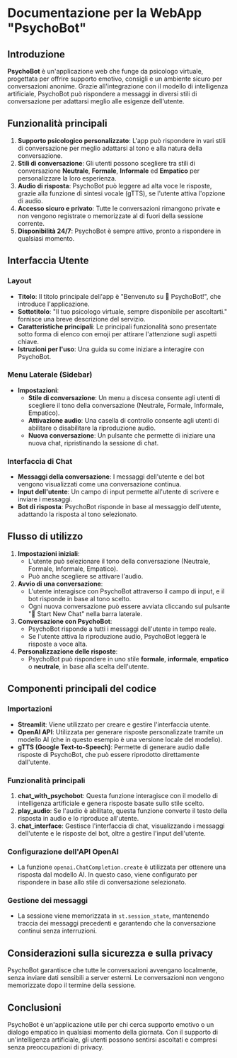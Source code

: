 
# Documentazione per la WebApp "PsychoBot"

## Introduzione
**PsychoBot** è un'applicazione web che funge da psicologo virtuale, progettata per offrire supporto emotivo, consigli e un ambiente sicuro per conversazioni anonime. Grazie all'integrazione con il modello di intelligenza artificiale, PsychoBot può rispondere a messaggi in diversi stili di conversazione per adattarsi meglio alle esigenze dell'utente.

## Funzionalità principali

1. **Supporto psicologico personalizzato**: L'app può rispondere in vari stili di conversazione per meglio adattarsi al tono e alla natura della conversazione.
2. **Stili di conversazione**: Gli utenti possono scegliere tra stili di conversazione **Neutrale**, **Formale**, **Informale** ed **Empatico** per personalizzare la loro esperienza.
3. **Audio di risposta**: PsychoBot può leggere ad alta voce le risposte, grazie alla funzione di sintesi vocale (gTTS), se l'utente attiva l'opzione di audio.
4. **Accesso sicuro e privato**: Tutte le conversazioni rimangono private e non vengono registrate o memorizzate al di fuori della sessione corrente.
5. **Disponibilità 24/7**: PsychoBot è sempre attivo, pronto a rispondere in qualsiasi momento.

## Interfaccia Utente

### Layout
- **Titolo**: Il titolo principale dell'app è "Benvenuto su 💬 PsychoBot!", che introduce l'applicazione.
- **Sottotitolo**: "Il tuo psicologo virtuale, sempre disponibile per ascoltarti." fornisce una breve descrizione del servizio.
- **Caratteristiche principali**: Le principali funzionalità sono presentate sotto forma di elenco con emoji per attirare l'attenzione sugli aspetti chiave.
- **Istruzioni per l'uso**: Una guida su come iniziare a interagire con PsychoBot.

### Menu Laterale (Sidebar)
- **Impostazioni**:
  - **Stile di conversazione**: Un menu a discesa consente agli utenti di scegliere il tono della conversazione (Neutrale, Formale, Informale, Empatico).
  - **Attivazione audio**: Una casella di controllo consente agli utenti di abilitare o disabilitare la riproduzione audio.
  - **Nuova conversazione**: Un pulsante che permette di iniziare una nuova chat, ripristinando la sessione di chat.

### Interfaccia di Chat
- **Messaggi della conversazione**: I messaggi dell'utente e del bot vengono visualizzati come una conversazione continua.
- **Input dell'utente**: Un campo di input permette all'utente di scrivere e inviare i messaggi.
- **Bot di risposta**: PsychoBot risponde in base al messaggio dell'utente, adattando la risposta al tono selezionato.

## Flusso di utilizzo
1. **Impostazioni iniziali**:
   - L'utente può selezionare il tono della conversazione (Neutrale, Formale, Informale, Empatico).
   - Può anche scegliere se attivare l'audio.
2. **Avvio di una conversazione**:
   - L'utente interagisce con PsychoBot attraverso il campo di input, e il bot risponde in base al tono scelto.
   - Ogni nuova conversazione può essere avviata cliccando sul pulsante "🔄 Start New Chat" nella barra laterale.
3. **Conversazione con PsychoBot**:
   - PsychoBot risponde a tutti i messaggi dell'utente in tempo reale.
   - Se l'utente attiva la riproduzione audio, PsychoBot leggerà le risposte a voce alta.
4. **Personalizzazione delle risposte**:
   - PsychoBot può rispondere in uno stile **formale**, **informale**, **empatico** o **neutrale**, in base alla scelta dell'utente.

## Componenti principali del codice

### Importazioni
- **Streamlit**: Viene utilizzato per creare e gestire l'interfaccia utente.
- **OpenAI API**: Utilizzata per generare risposte personalizzate tramite un modello AI (che in questo esempio è una versione locale del modello).
- **gTTS (Google Text-to-Speech)**: Permette di generare audio dalle risposte di PsychoBot, che può essere riprodotto direttamente dall'utente.

### Funzionalità principali
1. **chat_with_psychobot**: Questa funzione interagisce con il modello di intelligenza artificiale e genera risposte basate sullo stile scelto.
2. **play_audio**: Se l'audio è abilitato, questa funzione converte il testo della risposta in audio e lo riproduce all'utente.
3. **chat_interface**: Gestisce l'interfaccia di chat, visualizzando i messaggi dell'utente e le risposte del bot, oltre a gestire l'input dell'utente.

### Configurazione dell'API OpenAI
- La funzione `openai.ChatCompletion.create` è utilizzata per ottenere una risposta dal modello AI. In questo caso, viene configurato per rispondere in base allo stile di conversazione selezionato.
  
### Gestione dei messaggi
- La sessione viene memorizzata in `st.session_state`, mantenendo traccia dei messaggi precedenti e garantendo che la conversazione continui senza interruzioni.

## Considerazioni sulla sicurezza e sulla privacy
PsychoBot garantisce che tutte le conversazioni avvengano localmente, senza inviare dati sensibili a server esterni. Le conversazioni non vengono memorizzate dopo il termine della sessione.

## Conclusioni
PsychoBot è un'applicazione utile per chi cerca supporto emotivo o un dialogo empatico in qualsiasi momento della giornata. Con il supporto di un'intelligenza artificiale, gli utenti possono sentirsi ascoltati e compresi senza preoccupazioni di privacy.
